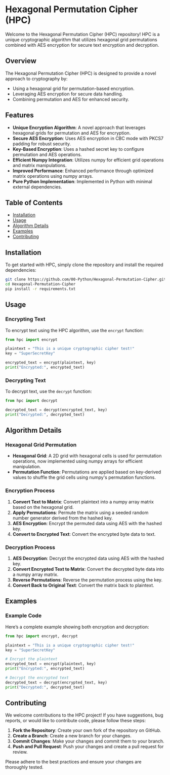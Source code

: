 # Hexagonal Permutation Cipher (HPC)

Welcome to the Hexagonal Permutation Cipher (HPC) repository! HPC is a unique cryptographic algorithm that utilizes hexagonal grid permutations combined with AES encryption for secure text encryption and decryption.

## Overview

The Hexagonal Permutation Cipher (HPC) is designed to provide a novel approach to cryptography by:
- Using a hexagonal grid for permutation-based encryption.
- Leveraging AES encryption for secure data handling.
- Combining permutation and AES for enhanced security.

## Features

- **Unique Encryption Algorithm**: A novel approach that leverages hexagonal grids for permutation and AES for encryption.
- **Secure AES Encryption**: Uses AES encryption in CBC mode with PKCS7 padding for robust security.
- **Key-Based Encryption**: Uses a hashed secret key to configure permutation and AES operations.
- **Efficient Numpy Integration**: Utilizes numpy for efficient grid operations and matrix manipulations.
- **Improved Performance**: Enhanced performance through optimized matrix operations using numpy arrays.
- **Pure Python Implementation**: Implemented in Python with minimal external dependencies.

## Table of Contents

- [Installation](#installation)
- [Usage](#usage)
- [Algorithm Details](#algorithm-details)
- [Examples](#examples)
- [Contributing](#contributing)

## Installation

To get started with HPC, simply clone the repository and install the required dependencies:

```bash
git clone https://github.com/00-Python/Hexagonal-Permutation-Cipher.git
cd Hexagonal-Permutation-Cipher
pip install -r requirements.txt
```

## Usage

### Encrypting Text

To encrypt text using the HPC algorithm, use the `encrypt` function:

```python
from hpc import encrypt

plaintext = "This is a unique cryptographic cipher test!"
key = "SuperSecretKey"

encrypted_text = encrypt(plaintext, key)
print("Encrypted:", encrypted_text)
```

### Decrypting Text

To decrypt text, use the `decrypt` function:

```python
from hpc import decrypt

decrypted_text = decrypt(encrypted_text, key)
print("Decrypted:", decrypted_text)
```

## Algorithm Details

### Hexagonal Grid Permutation

- **Hexagonal Grid**: A 2D grid with hexagonal cells is used for permutation operations, now implemented using numpy arrays for efficient manipulation.
- **Permutation Function**: Permutations are applied based on key-derived values to shuffle the grid cells using numpy's permutation functions.

### Encryption Process

1. **Convert Text to Matrix**: Convert plaintext into a numpy array matrix based on the hexagonal grid.
2. **Apply Permutations**: Permute the matrix using a seeded random number generator derived from the hashed key.
3. **AES Encryption**: Encrypt the permuted data using AES with the hashed key.
4. **Convert to Encrypted Text**: Convert the encrypted byte data to text.

### Decryption Process

1. **AES Decryption**: Decrypt the encrypted data using AES with the hashed key.
2. **Convert Encrypted Text to Matrix**: Convert the decrypted byte data into a numpy array matrix.
3. **Reverse Permutations**: Reverse the permutation process using the key.
4. **Convert Back to Original Text**: Convert the matrix back to plaintext.

## Examples

### Example Code

Here’s a complete example showing both encryption and decryption:

```python
from hpc import encrypt, decrypt

plaintext = "This is a unique cryptographic cipher test!"
key = "SuperSecretKey"

# Encrypt the plaintext
encrypted_text = encrypt(plaintext, key)
print("Encrypted:", encrypted_text)

# Decrypt the encrypted text
decrypted_text = decrypt(encrypted_text, key)
print("Decrypted:", decrypted_text)
```

## Contributing

We welcome contributions to the HPC project! If you have suggestions, bug reports, or would like to contribute code, please follow these steps:

1. **Fork the Repository**: Create your own fork of the repository on GitHub.
2. **Create a Branch**: Create a new branch for your changes.
3. **Commit Changes**: Make your changes and commit them to your branch.
4. **Push and Pull Request**: Push your changes and create a pull request for review.

Please adhere to the best practices and ensure your changes are thoroughly tested.
